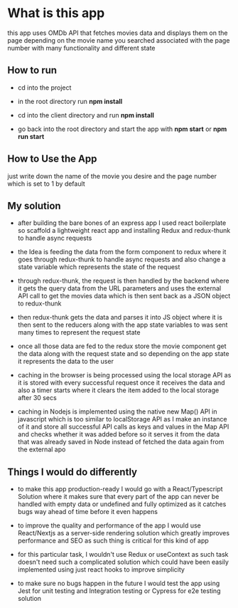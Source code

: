 # What is this app

this app uses OMDb API that fetches movies data and displays them on the page depending on the movie name you searched associated with the page number with many functionality and different state

## How to run

- cd into the project

- in the root directory run **npm install**

- cd into the client directory and run **npm install**

- go back into the root directory and start the app with **npm start** or **npm run start**

## How to Use the App

just write down the name of the movie you desire and the page number which is set to 1 by default

## My solution

- after building the bare bones of an express app I used react boilerplate so scaffold a lightweight react app and installing Redux and redux-thunk to handle async requests

- the Idea is feeding the data from the form component to redux where it goes through redux-thunk to handle async requests and also change a state variable which represents the state of the request

- through redux-thunk, the request is then handled by the backend where it gets the query data from the URL parameters and uses the external API call to get the movies data which is then sent back as a JSON object to redux-thunk

- then redux-thunk gets the data and parses it into JS object where it is then sent to the reducers along with the app state variables to was sent many times to represent the request state

- once all those data are fed to the redux store the movie component get the data along with the request state and so depending on the app state it represents the data to the user

- caching in the browser is being processed using the local storage API as it is stored with every successful request once it receives the data and also a timer starts where it clears the item added to the local storage after 30 secs

- caching in Nodejs is implemented using the native new Map() API in javascript which is too similar to localStorage API as I make an instance of it and store all successful API calls as keys and values in the Map API and checks whether it was added before so it serves it from the data that was already saved in Node instead of fetched the data again from the external apo

## Things I would do differently

- to make this app production-ready I would go with a React/Typescript Solution where it makes sure that every part of the app can never be handled with empty data or undefined and fully optimized as it catches bugs way ahead of time before it even happens

- to improve the quality and performance of the app I would use React/Nextjs as a server-side rendering solution which greatly improves performance and SEO as such thing is critical for this kind of app

- for this particular task, I wouldn't use Redux or useContext as such task doesn't need such a complicated solution which could have been easily implemented using just react hooks to improve simplicity

- to make sure no bugs happen in the future I would test the app using Jest for unit testing and Integration testing or Cypress for e2e testing solution
